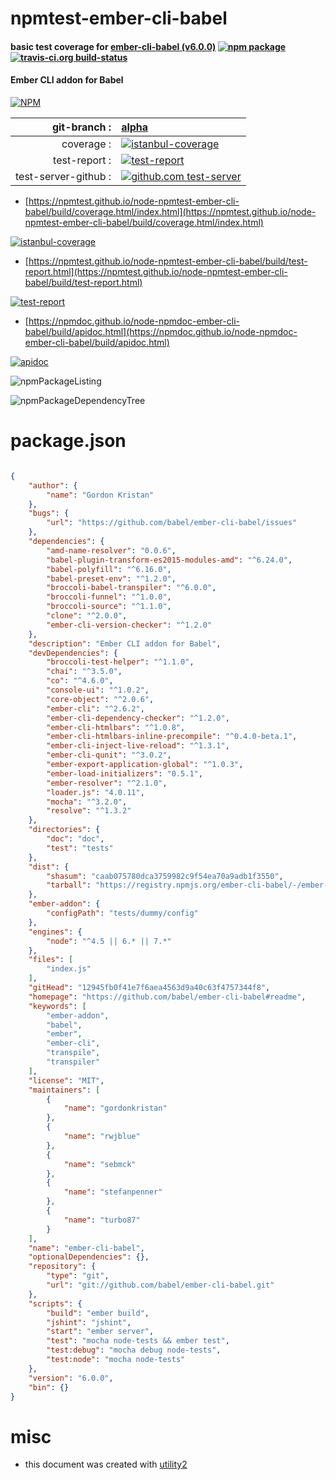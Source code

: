 # npmtest-ember-cli-babel

#### basic test coverage for  [ember-cli-babel (v6.0.0)](https://github.com/babel/ember-cli-babel#readme)  [![npm package](https://img.shields.io/npm/v/npmtest-ember-cli-babel.svg?style=flat-square)](https://www.npmjs.org/package/npmtest-ember-cli-babel) [![travis-ci.org build-status](https://api.travis-ci.org/npmtest/node-npmtest-ember-cli-babel.svg)](https://travis-ci.org/npmtest/node-npmtest-ember-cli-babel)

#### Ember CLI addon for Babel

[![NPM](https://nodei.co/npm/ember-cli-babel.png?downloads=true&downloadRank=true&stars=true)](https://www.npmjs.com/package/ember-cli-babel)

| git-branch : | [alpha](https://github.com/npmtest/node-npmtest-ember-cli-babel/tree/alpha)|
|--:|:--|
| coverage : | [![istanbul-coverage](https://npmtest.github.io/node-npmtest-ember-cli-babel/build/coverage.badge.svg)](https://npmtest.github.io/node-npmtest-ember-cli-babel/build/coverage.html/index.html)|
| test-report : | [![test-report](https://npmtest.github.io/node-npmtest-ember-cli-babel/build/test-report.badge.svg)](https://npmtest.github.io/node-npmtest-ember-cli-babel/build/test-report.html)|
| test-server-github : | [![github.com test-server](https://npmtest.github.io/node-npmtest-ember-cli-babel/GitHub-Mark-32px.png)](https://npmtest.github.io/node-npmtest-ember-cli-babel/build/app/index.html) | | build-artifacts : | [![build-artifacts](https://npmtest.github.io/node-npmtest-ember-cli-babel/glyphicons_144_folder_open.png)](https://github.com/npmtest/node-npmtest-ember-cli-babel/tree/gh-pages/build)|

- [https://npmtest.github.io/node-npmtest-ember-cli-babel/build/coverage.html/index.html](https://npmtest.github.io/node-npmtest-ember-cli-babel/build/coverage.html/index.html)

[![istanbul-coverage](https://npmtest.github.io/node-npmtest-ember-cli-babel/build/screenCapture.buildCi.browser.%252Ftmp%252Fbuild%252Fcoverage.lib.html.png)](https://npmtest.github.io/node-npmtest-ember-cli-babel/build/coverage.html/index.html)

- [https://npmtest.github.io/node-npmtest-ember-cli-babel/build/test-report.html](https://npmtest.github.io/node-npmtest-ember-cli-babel/build/test-report.html)

[![test-report](https://npmtest.github.io/node-npmtest-ember-cli-babel/build/screenCapture.buildCi.browser.%252Ftmp%252Fbuild%252Ftest-report.html.png)](https://npmtest.github.io/node-npmtest-ember-cli-babel/build/test-report.html)

- [https://npmdoc.github.io/node-npmdoc-ember-cli-babel/build/apidoc.html](https://npmdoc.github.io/node-npmdoc-ember-cli-babel/build/apidoc.html)

[![apidoc](https://npmdoc.github.io/node-npmdoc-ember-cli-babel/build/screenCapture.buildCi.browser.%252Ftmp%252Fbuild%252Fapidoc.html.png)](https://npmdoc.github.io/node-npmdoc-ember-cli-babel/build/apidoc.html)

![npmPackageListing](https://npmtest.github.io/node-npmtest-ember-cli-babel/build/screenCapture.npmPackageListing.svg)

![npmPackageDependencyTree](https://npmtest.github.io/node-npmtest-ember-cli-babel/build/screenCapture.npmPackageDependencyTree.svg)



# package.json

```json

{
    "author": {
        "name": "Gordon Kristan"
    },
    "bugs": {
        "url": "https://github.com/babel/ember-cli-babel/issues"
    },
    "dependencies": {
        "amd-name-resolver": "0.0.6",
        "babel-plugin-transform-es2015-modules-amd": "^6.24.0",
        "babel-polyfill": "^6.16.0",
        "babel-preset-env": "^1.2.0",
        "broccoli-babel-transpiler": "^6.0.0",
        "broccoli-funnel": "^1.0.0",
        "broccoli-source": "^1.1.0",
        "clone": "^2.0.0",
        "ember-cli-version-checker": "^1.2.0"
    },
    "description": "Ember CLI addon for Babel",
    "devDependencies": {
        "broccoli-test-helper": "^1.1.0",
        "chai": "^3.5.0",
        "co": "^4.6.0",
        "console-ui": "^1.0.2",
        "core-object": "^2.0.6",
        "ember-cli": "^2.6.2",
        "ember-cli-dependency-checker": "^1.2.0",
        "ember-cli-htmlbars": "^1.0.8",
        "ember-cli-htmlbars-inline-precompile": "^0.4.0-beta.1",
        "ember-cli-inject-live-reload": "^1.3.1",
        "ember-cli-qunit": "^3.0.2",
        "ember-export-application-global": "^1.0.3",
        "ember-load-initializers": "0.5.1",
        "ember-resolver": "^2.1.0",
        "loader.js": "4.0.11",
        "mocha": "^3.2.0",
        "resolve": "^1.3.2"
    },
    "directories": {
        "doc": "doc",
        "test": "tests"
    },
    "dist": {
        "shasum": "caab075780dca3759982c9f54ea70a9adb1f3550",
        "tarball": "https://registry.npmjs.org/ember-cli-babel/-/ember-cli-babel-6.0.0.tgz"
    },
    "ember-addon": {
        "configPath": "tests/dummy/config"
    },
    "engines": {
        "node": "^4.5 || 6.* || 7.*"
    },
    "files": [
        "index.js"
    ],
    "gitHead": "12945fb0f41e7f6aea4563d9a40c63f4757344f8",
    "homepage": "https://github.com/babel/ember-cli-babel#readme",
    "keywords": [
        "ember-addon",
        "babel",
        "ember",
        "ember-cli",
        "transpile",
        "transpiler"
    ],
    "license": "MIT",
    "maintainers": [
        {
            "name": "gordonkristan"
        },
        {
            "name": "rwjblue"
        },
        {
            "name": "sebmck"
        },
        {
            "name": "stefanpenner"
        },
        {
            "name": "turbo87"
        }
    ],
    "name": "ember-cli-babel",
    "optionalDependencies": {},
    "repository": {
        "type": "git",
        "url": "git://github.com/babel/ember-cli-babel.git"
    },
    "scripts": {
        "build": "ember build",
        "jshint": "jshint",
        "start": "ember server",
        "test": "mocha node-tests && ember test",
        "test:debug": "mocha debug node-tests",
        "test:node": "mocha node-tests"
    },
    "version": "6.0.0",
    "bin": {}
}
```



# misc
- this document was created with [utility2](https://github.com/kaizhu256/node-utility2)

